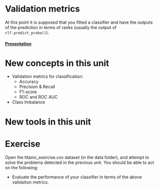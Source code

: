 # Validation metrics

At this point it is supposed that you fitted a classifier and have the 
outputs of the prediction in terms of ranks (usually the output of 
`clf.predict_proba()`).  

#### [Presentation](https://docs.google.com/presentation/d/1oVtD4YBW_uNY5R0pLqDa-zi0-TSqO4JlcUsRkCZp7s0/edit?usp=sharing)

# New concepts in this unit
- Validation metrics for classification:
  - Accuracy
  - Precision & Recall
  - F1-score
  - ROC and ROC AUC
- Class Imbalance

# New tools in this unit


# Exercise
Open the titanic_exercise.csv dataset (in the data folder), and attempt to 
solve the problems detected in the previous unit.
You should be able to act on the following:
* Evaluate the performance of your classifier in terms of the above 
validation metrics.